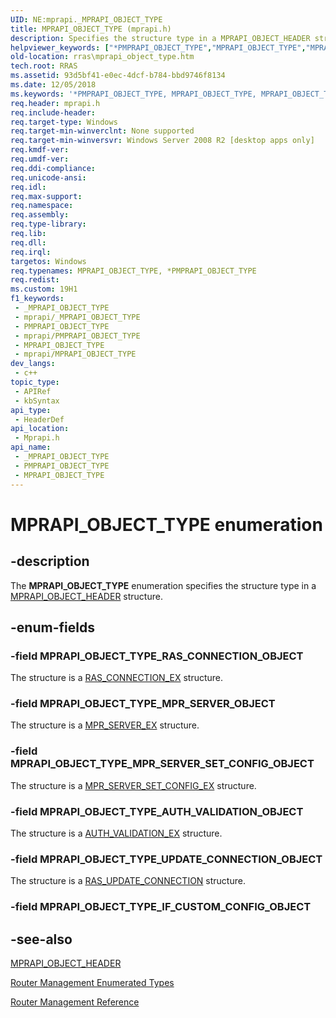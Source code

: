 ```yaml
---
UID: NE:mprapi._MPRAPI_OBJECT_TYPE
title: MPRAPI_OBJECT_TYPE (mprapi.h)
description: Specifies the structure type in a MPRAPI_OBJECT_HEADER structure.
helpviewer_keywords: ["*PMPRAPI_OBJECT_TYPE","MPRAPI_OBJECT_TYPE","MPRAPI_OBJECT_TYPE enumeration [RAS]","MPRAPI_OBJECT_TYPE_AUTH_VALIDATION_OBJECT","MPRAPI_OBJECT_TYPE_MPR_SERVER_OBJECT","MPRAPI_OBJECT_TYPE_MPR_SERVER_SET_CONFIG_OBJECT","MPRAPI_OBJECT_TYPE_RAS_CONNECTION_OBJECT","MPRAPI_OBJECT_TYPE_UPDATE_CONNECTION_OBJECT","mprapi/MPRAPI_OBJECT_TYPE","mprapi/MPRAPI_OBJECT_TYPE_AUTH_VALIDATION_OBJECT","mprapi/MPRAPI_OBJECT_TYPE_MPR_SERVER_OBJECT","mprapi/MPRAPI_OBJECT_TYPE_MPR_SERVER_SET_CONFIG_OBJECT","mprapi/MPRAPI_OBJECT_TYPE_RAS_CONNECTION_OBJECT","mprapi/MPRAPI_OBJECT_TYPE_UPDATE_CONNECTION_OBJECT","rras.mprapi_object_type"]
old-location: rras\mprapi_object_type.htm
tech.root: RRAS
ms.assetid: 93d5bf41-e0ec-4dcf-b784-bbd9746f8134
ms.date: 12/05/2018
ms.keywords: '*PMPRAPI_OBJECT_TYPE, MPRAPI_OBJECT_TYPE, MPRAPI_OBJECT_TYPE enumeration [RAS], MPRAPI_OBJECT_TYPE_AUTH_VALIDATION_OBJECT, MPRAPI_OBJECT_TYPE_MPR_SERVER_OBJECT, MPRAPI_OBJECT_TYPE_MPR_SERVER_SET_CONFIG_OBJECT, MPRAPI_OBJECT_TYPE_RAS_CONNECTION_OBJECT, MPRAPI_OBJECT_TYPE_UPDATE_CONNECTION_OBJECT, mprapi/MPRAPI_OBJECT_TYPE, mprapi/MPRAPI_OBJECT_TYPE_AUTH_VALIDATION_OBJECT, mprapi/MPRAPI_OBJECT_TYPE_MPR_SERVER_OBJECT, mprapi/MPRAPI_OBJECT_TYPE_MPR_SERVER_SET_CONFIG_OBJECT, mprapi/MPRAPI_OBJECT_TYPE_RAS_CONNECTION_OBJECT, mprapi/MPRAPI_OBJECT_TYPE_UPDATE_CONNECTION_OBJECT, rras.mprapi_object_type'
req.header: mprapi.h
req.include-header: 
req.target-type: Windows
req.target-min-winverclnt: None supported
req.target-min-winversvr: Windows Server 2008 R2 [desktop apps only]
req.kmdf-ver: 
req.umdf-ver: 
req.ddi-compliance: 
req.unicode-ansi: 
req.idl: 
req.max-support: 
req.namespace: 
req.assembly: 
req.type-library: 
req.lib: 
req.dll: 
req.irql: 
targetos: Windows
req.typenames: MPRAPI_OBJECT_TYPE, *PMPRAPI_OBJECT_TYPE
req.redist: 
ms.custom: 19H1
f1_keywords:
 - _MPRAPI_OBJECT_TYPE
 - mprapi/_MPRAPI_OBJECT_TYPE
 - PMPRAPI_OBJECT_TYPE
 - mprapi/PMPRAPI_OBJECT_TYPE
 - MPRAPI_OBJECT_TYPE
 - mprapi/MPRAPI_OBJECT_TYPE
dev_langs:
 - c++
topic_type:
 - APIRef
 - kbSyntax
api_type:
 - HeaderDef
api_location:
 - Mprapi.h
api_name:
 - _MPRAPI_OBJECT_TYPE
 - PMPRAPI_OBJECT_TYPE
 - MPRAPI_OBJECT_TYPE
---
```


# MPRAPI_OBJECT_TYPE enumeration


## -description

The <b>MPRAPI_OBJECT_TYPE</b> enumeration specifies the structure type in  a <a href="/windows/desktop/api/mprapi/ns-mprapi-mprapi_object_header">MPRAPI_OBJECT_HEADER</a> structure.

## -enum-fields

### -field MPRAPI_OBJECT_TYPE_RAS_CONNECTION_OBJECT

The structure is a <a href="/windows/desktop/api/mprapi/ns-mprapi-ras_connection_ex">RAS_CONNECTION_EX</a> structure.

### -field MPRAPI_OBJECT_TYPE_MPR_SERVER_OBJECT

The structure is a <a href="/windows/desktop/api/mprapi/ns-mprapi-mpr_server_ex0">MPR_SERVER_EX</a> structure.

### -field MPRAPI_OBJECT_TYPE_MPR_SERVER_SET_CONFIG_OBJECT

The structure is a <a href="/windows/desktop/api/mprapi/ns-mprapi-mpr_server_set_config_ex0">MPR_SERVER_SET_CONFIG_EX</a> structure.

### -field MPRAPI_OBJECT_TYPE_AUTH_VALIDATION_OBJECT

The structure is a <a href="/windows/desktop/api/mprapi/ns-mprapi-auth_validation_ex">AUTH_VALIDATION_EX</a> structure.

### -field MPRAPI_OBJECT_TYPE_UPDATE_CONNECTION_OBJECT

The structure is a [RAS_UPDATE_CONNECTION](/windows/desktop/api/mprapi/ns-mprapi-ras_update_connection) structure.

### -field MPRAPI_OBJECT_TYPE_IF_CUSTOM_CONFIG_OBJECT

## -see-also

<a href="/windows/desktop/api/mprapi/ns-mprapi-mprapi_object_header">MPRAPI_OBJECT_HEADER</a>



<a href="/windows/desktop/RRAS/router-management-enumerations">Router Management Enumerated Types</a>



<a href="/windows/desktop/RRAS/router-management-reference">Router Management Reference</a>

